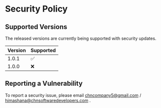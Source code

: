 # Security Policy

## Supported Versions

The released versions are currently being supported with security updates.

| Version | Supported          |
| ------- | ------------------ |
| 1.0.1   | :white_check_mark: |
| 1.0.0   | :x: |


## Reporting a Vulnerability

To report a security issue, please email chncompany5@gmail.com / himashana@chnsoftwaredevelopers.com .
